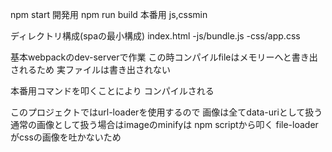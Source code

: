 
npm start 開発用
npm run build 本番用 js,cssmin 

ディレクトリ構成(spaの最小構成)
index.html
-js/bundle.js
-css/app.css

基本webpackのdev-serverで作業
この時コンパイルfileはメモリーへと書き出されるため
実ファイルは書き出されない

本番用コマンドを叩くことにより
コンパイルされる

このプロジェクトではurl-loaderを使用するので
画像は全てdata-uriとして扱う
通常の画像として扱う場合はimageのminifyは
npm scriptから叩く
file-loaderがcssの画像を吐かないため


